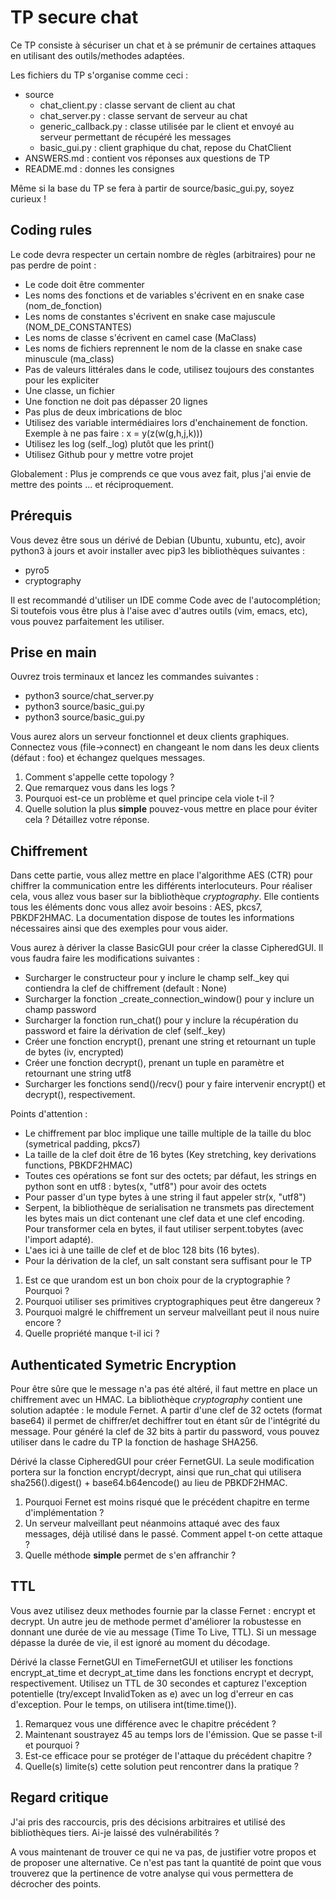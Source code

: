 # TP secure chat

Ce TP consiste à sécuriser un chat et à se prémunir de certaines attaques en utilisant des outils/methodes adaptées.

Les fichiers du TP s'organise comme ceci :

* source
    * chat_client.py : classe servant de client au chat
    * chat_server.py : classe servant de serveur au chat
    * generic_callback.py : classe utilisée par le client et envoyé au serveur permettant de récupéré les messages
    * basic_gui.py : client graphique du chat, repose du ChatClient
* ANSWERS.md : contient vos réponses aux questions de TP
* README.md : donnes les consignes

Même si la base du TP se fera à partir de source/basic_gui.py, soyez curieux ! 

## Coding rules

Le code devra respecter un certain nombre de règles (arbitraires) pour ne pas perdre de point :

- Le code doit être commenter
- Les noms des fonctions et de variables s'écrivent en en snake case (nom_de_fonction)
- Les noms de constantes s'écrivent en snake case majuscule (NOM_DE_CONSTANTES)
- Les noms de classe s'écrivent en camel case (MaClass)
- Les noms de fichiers reprennent le nom de la classe en snake case minuscule (ma_class)
- Pas de valeurs littérales dans le code, utilisez toujours des constantes pour les expliciter
- Une classe, un fichier
- Une fonction ne doit pas dépasser 20 lignes
- Pas plus de deux imbrications de bloc
- Utilisez des variable intermédiaires lors d'enchainement de fonction. Exemple à ne pas faire : x = y(z(w(g,h,j,k)))
- Utilisez les log (self._log) plutôt que les print()
- Utilisez Github pour y mettre votre projet

Globalement : Plus je comprends ce que vous avez fait, plus j'ai envie de mettre des points ... et réciproquement.

## Prérequis

Vous devez être sous un dérivé de Debian (Ubuntu, xubuntu, etc), avoir python3 à jours et avoir installer avec pip3 les bibliothèques suivantes :

- pyro5
- cryptography

Il est recommandé d'utiliser un IDE comme Code avec de l'autocomplétion; Si toutefois vous être plus à l'aise avec d'autres outils (vim, emacs, etc), vous pouvez parfaitement les utiliser.

## Prise en main

Ouvrez trois terminaux et lancez les commandes suivantes :

- python3 source/chat_server.py
- python3 source/basic_gui.py
- python3 source/basic_gui.py

Vous aurez alors un serveur fonctionnel et deux clients graphiques. Connectez vous (file->connect) en changeant le nom dans les deux clients (défaut : foo) et échangez quelques messages.

1. Comment s'appelle cette topology ?
2. Que remarquez vous dans les logs ? 
3. Pourquoi est-ce un problème et quel principe cela viole t-il ?
4. Quelle solution la plus **simple** pouvez-vous mettre en place pour éviter cela ? Détaillez votre réponse.

## Chiffrement

Dans cette partie, vous allez mettre en place l'algorithme AES (CTR) pour chiffrer la communication entre les différents interlocuteurs. Pour réaliser cela, vous allez vous baser sur la bibliothèque *cryptography*. Elle contients tous les éléments donc vous allez avoir besoins : AES, pkcs7, PBKDF2HMAC. La documentation dispose de toutes les informations nécessaires ainsi que des exemples pour vous aider.

Vous aurez à dériver la classe BasicGUI pour créer la classe CipheredGUI. Il vous faudra faire les modifications suivantes :

- Surcharger le constructeur pour y inclure le champ self._key qui contiendra la clef de chiffrement (default : None)
- Surcharger la fonction _create_connection_window() pour y inclure un champ password
- Surcharger la fonction run_chat() pour y inclure la récupération du password et faire la dérivation de clef (self._key)
- Créer une fonction encrypt(), prenant une string et retournant un tuple de bytes (iv, encrypted)
- Créer une fonction decrypt(), prenant un tuple en paramètre et retournant une string utf8
- Surcharger les fonctions send()/recv() pour y faire intervenir encrypt() et decrypt(), respectivement.

Points d'attention :

- Le chiffrement par bloc implique une taille multiple de la taille du bloc (symetrical padding, pkcs7)
- La taille de la clef doit être de 16 bytes (Key stretching, key derivations functions, PBKDF2HMAC)
- Toutes ces opérations se font sur des octets; par défaut, les strings en python sont en utf8 : bytes(x, "utf8") pour avoir des octets
- Pour passer d'un type bytes à une string il faut appeler str(x, "utf8")
- Serpent, la bibliothèque de serialisation ne transmets pas directement les bytes mais un dict contenant une clef data et une clef encoding. Pour transformer cela en bytes, il faut utiliser serpent.tobytes (avec l'import adapté).
- L'aes ici à une taille de clef et de bloc 128 bits (16 bytes).
- Pour la dérivation de la clef, un salt constant sera suffisant pour le TP

1. Est ce que urandom est un bon choix pour de la cryptographie ? Pourquoi ?
2. Pourquoi utiliser ses primitives cryptographiques peut être dangereux ?
3. Pourquoi malgré le chiffrement un serveur malveillant peut il nous nuire encore ?
4. Quelle propriété manque t-il ici ?

## Authenticated Symetric Encryption

Pour être sûre que le message n'a pas été altéré, il faut mettre en place un chiffrement avec un HMAC. La bibliothèque *cryptography* contient une solution adaptée : le module Fernet. A partir d'une clef de 32 octets (format base64) il permet de chiffrer/et dechiffrer tout en étant sûr de l'intégrité du message. Pour généré la clef de 32 bits à partir du password, vous pouvez utiliser dans le cadre du TP la fonction de hashage SHA256.

Dérivé la classe CipheredGUI pour créer FernetGUI. La seule modification portera sur la fonction encrypt/decrypt, ainsi que run_chat qui utilisera sha256().digest() + base64.b64encode() au lieu de PBKDF2HMAC.

1. Pourquoi Fernet est moins risqué que le précédent chapitre en terme d'implémentation ?
2. Un serveur malveillant peut néanmoins attaqué avec des faux messages, déjà utilisé dans le passé. Comment appel t-on cette attaque ?
3. Quelle méthode **simple** permet de s'en affranchir ?

## TTL

Vous avez utilisez deux methodes fournie par la classe Fernet : encrypt et decrypt. Un autre jeu de methode permet d'améliorer la robustesse en donnant une durée de vie au message (Time To Live, TTL). Si un message dépasse la durée de vie, il est ignoré au moment du décodage.

Dérivé la classe FernetGUI en TimeFernetGUI et utiliser les fonctions encrypt_at_time et decrypt_at_time dans les fonctions encrypt et decrypt, respectivement. Utilisez un TTL de 30 secondes et capturez l'exception potentielle (try/except InvalidToken as e) avec un log d'erreur en cas d'exception. Pour le temps, on utilisera int(time.time()).

1. Remarquez vous une différence avec le chapitre précédent ?
2. Maintenant soustrayez 45 au temps lors de l'émission. Que se passe t-il et pourquoi ? 
3. Est-ce efficace pour se protéger de l'attaque du précédent chapitre ? 
4. Quelle(s) limite(s) cette solution peut rencontrer dans la pratique ?

## Regard critique

J'ai pris des raccourcis, pris des décisions arbitraires et utilisé des bibliothèques tiers. Ai-je laissé des vulnérabilités ? 

A vous maintenant de trouver ce qui ne va pas, de justifier votre propos et de proposer une alternative. Ce n'est pas tant la quantité de point que vous trouverez que la pertinence de votre analyse qui vous permettera de décrocher des points.